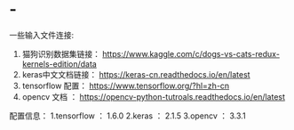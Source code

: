 # -
一些输入文件连接:
1. 猫狗识别数据集链接： https://www.kaggle.com/c/dogs-vs-cats-redux-kernels-edition/data
2. keras中文文档链接： https://keras-cn.readthedocs.io/en/latest
3. tensorflow 配置：  https://www.tensorflow.org/?hl=zh-cn
4. opencv 文档    ：  https://opencv-python-tutroals.readthedocs.io/en/latest

配置信息：
1.tensorflow ： 1.6.0
2.keras      ： 2.1.5
3.opencv     ： 3.3.1
